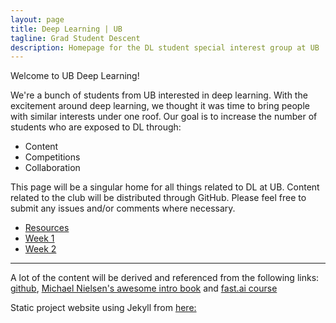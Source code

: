 ```yaml
---
layout: page
title: Deep Learning | UB
tagline: Grad Student Descent
description: Homepage for the DL student special interest group at UB
---
```


Welcome to UB Deep Learning! 

We're a bunch of students from UB interested in deep learning. With the excitement around deep learning, we thought it was time to bring people with similar interests under one roof. Our goal is to increase the number of students who are exposed to DL through:
- Content
- Competitions
- Collaboration

This page will be a singular home for all things related to DL at UB. Content related to the club will be distributed through GitHub. Please feel free to submit any issues and/or comments where necessary. 

- [Resources](pages/resources.html)
- [Week 1](pages/w1.html)
- [Week 2](pages/w2.html)

---
A lot of the content will be derived and referenced from the following links:
[github](https://github.com/jsaurabh/dl-ub/tree/master),
[Michael Nielsen's awesome intro book](http://neuralnetworksanddeeplearning.com/)
and [fast.ai course](https://course.fast.ai)

Static project website using Jekyll from [here:](https://github.com/kbroman/simple_site)
